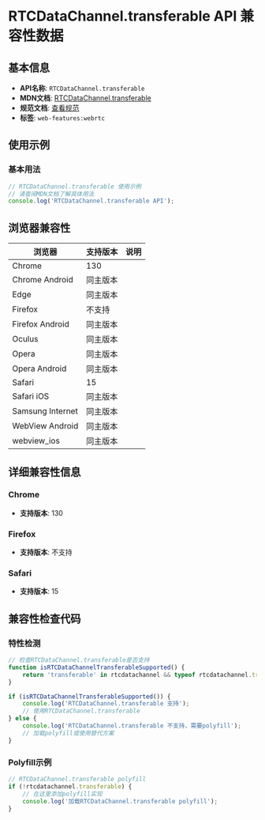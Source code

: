 # RTCDataChannel.transferable API 兼容性数据

## 基本信息

- **API名称**: `RTCDataChannel.transferable`
- **MDN文档**: [RTCDataChannel.transferable](https://developer.mozilla.org/docs/Web/API/Web_Workers_API/Transferable_objects)
- **规范文档**: [查看规范](https://w3c.github.io/webrtc-extensions/#rtcdatachannel-extensions)
- **标签**: `web-features:webrtc`

## 使用示例

### 基本用法

```javascript
// RTCDataChannel.transferable 使用示例
// 请查阅MDN文档了解具体用法
console.log('RTCDataChannel.transferable API');
```

## 浏览器兼容性

| 浏览器 | 支持版本 | 说明 |
|--------|----------|------|
| Chrome | 130 |  |
| Chrome Android | 同主版本 |  |
| Edge | 同主版本 |  |
| Firefox | 不支持 |  |
| Firefox Android | 同主版本 |  |
| Oculus | 同主版本 |  |
| Opera | 同主版本 |  |
| Opera Android | 同主版本 |  |
| Safari | 15 |  |
| Safari iOS | 同主版本 |  |
| Samsung Internet | 同主版本 |  |
| WebView Android | 同主版本 |  |
| webview_ios | 同主版本 |  |

## 详细兼容性信息

### Chrome

- **支持版本**: 130

### Firefox

- **支持版本**: 不支持

### Safari

- **支持版本**: 15

## 兼容性检查代码

### 特性检测

```javascript
// 检查RTCDataChannel.transferable是否支持
function isRTCDataChannelTransferableSupported() {
    return 'transferable' in rtcdatachannel && typeof rtcdatachannel.transferable === 'function';
}

if (isRTCDataChannelTransferableSupported()) {
    console.log('RTCDataChannel.transferable 支持');
    // 使用RTCDataChannel.transferable
} else {
    console.log('RTCDataChannel.transferable 不支持，需要polyfill');
    // 加载polyfill或使用替代方案
}
```

### Polyfill示例

```javascript
// RTCDataChannel.transferable polyfill
if (!rtcdatachannel.transferable) {
    // 在这里添加polyfill实现
    console.log('加载RTCDataChannel.transferable polyfill');
}
```

